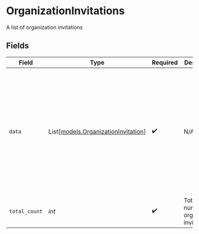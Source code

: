 # OrganizationInvitations

A list of organization invitations


## Fields

| Field                                                                                                                                                                                                                          | Type                                                                                                                                                                                                                           | Required                                                                                                                                                                                                                       | Description                                                                                                                                                                                                                    | Example                                                                                                                                                                                                                        |
| ------------------------------------------------------------------------------------------------------------------------------------------------------------------------------------------------------------------------------ | ------------------------------------------------------------------------------------------------------------------------------------------------------------------------------------------------------------------------------ | ------------------------------------------------------------------------------------------------------------------------------------------------------------------------------------------------------------------------------ | ------------------------------------------------------------------------------------------------------------------------------------------------------------------------------------------------------------------------------ | ------------------------------------------------------------------------------------------------------------------------------------------------------------------------------------------------------------------------------ |
| `data`                                                                                                                                                                                                                         | List[[models.OrganizationInvitation](../models/organizationinvitation.md)]                                                                                                                                                     | :heavy_check_mark:                                                                                                                                                                                                             | N/A                                                                                                                                                                                                                            | [<br/>{<br/>"id": "inv_12345",<br/>"object": "organization_invitation",<br/>"email_address": "user@example.com",<br/>"role": "member",<br/>"organization_id": "org_12345",<br/>"status": "pending",<br/>"created_at": 1617981379,<br/>"updated_at": 1625581379<br/>}<br/>] |
| `total_count`                                                                                                                                                                                                                  | *int*                                                                                                                                                                                                                          | :heavy_check_mark:                                                                                                                                                                                                             | Total number of organization invitations<br/>                                                                                                                                                                                  | 10                                                                                                                                                                                                                             |
